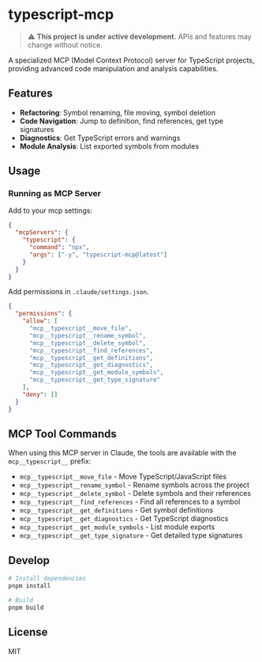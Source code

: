 # typescript-mcp

> ⚠️ **This project is under active development.** APIs and features may change without notice.

A specialized MCP (Model Context Protocol) server for TypeScript projects, providing advanced code manipulation and analysis capabilities.

## Features

- **Refactoring**: Symbol renaming, file moving, symbol deletion
- **Code Navigation**: Jump to definition, find references, get type signatures
- **Diagnostics**: Get TypeScript errors and warnings
- **Module Analysis**: List exported symbols from modules

## Usage

### Running as MCP Server

Add to your mcp settings:

```json
{
  "mcpServers": {
    "typescript": {
      "command": "npx",
      "args": ["-y", "typescript-mcp@latest"]
    }
  }
}
```

Add permissions in `.claude/settings.json`.

```json
{
  "permissions": {
    "allow": [
      "mcp__typescript__move_file",
      "mcp__typescript__rename_symbol",
      "mcp__typescript__delete_symbol",
      "mcp__typescript__find_references",
      "mcp__typescript__get_definitions",
      "mcp__typescript__get_diagnostics",
      "mcp__typescript__get_module_symbols",
      "mcp__typescript__get_type_signature"
    ],
    "deny": []
  }
}
```

## MCP Tool Commands

When using this MCP server in Claude, the tools are available with the `mcp__typescript__` prefix:

- `mcp__typescript__move_file` - Move TypeScript/JavaScript files
- `mcp__typescript__rename_symbol` - Rename symbols across the project
- `mcp__typescript__delete_symbol` - Delete symbols and their references
- `mcp__typescript__find_references` - Find all references to a symbol
- `mcp__typescript__get_definitions` - Get symbol definitions
- `mcp__typescript__get_diagnostics` - Get TypeScript diagnostics
- `mcp__typescript__get_module_symbols` - List module exports
- `mcp__typescript__get_type_signature` - Get detailed type signatures

## Develop

```bash
# Install dependencies
pnpm install

# Build
pnpm build
```

## License

MIT
